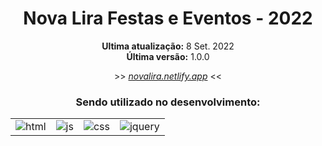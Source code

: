 <div align='center'>
    <h1>Nova Lira Festas e Eventos - 2022</h1>
</div>

<div align='center'>
    <p><strong>Ultima atualização:</strong> 8 Set. 2022<br><strong>Última versão:</strong> 1.0.0</p>
    <p>>> <a target='_blank' href='https://novalira.netlify.app'><i>novalira.netlify.app</i></a> <<</p>
</div>

<div align='center'>
    <h3>Sendo utilizado no desenvolvimento:</h3>
    <table>
        <tr>
            <td>
                <img src="https://img.shields.io/badge/HTML5-ff7f36?style=for-the-badge&logo=html5&logoColor=fff" alt="html">
            </td>
            <td>
                <img src="https://img.shields.io/badge/JavaScript-ffee00?&style=for-the-badge&logo=javascript&logoColor=black" alt="js">
            </td>
            <td>
                <img src="https://img.shields.io/badge/CSS3-206991?&style=for-the-badge&logo=css3&logoColor=white" target="_blank" alt="css">
            </td>
            <td>
                <img src="https://img.shields.io/badge/JQUERY-cccccc?&style=for-the-badge&logo=jquery&logoColor=206991" target="_blank" alt="jquery">
            </td>
        </tr>
    </table>
</div>
